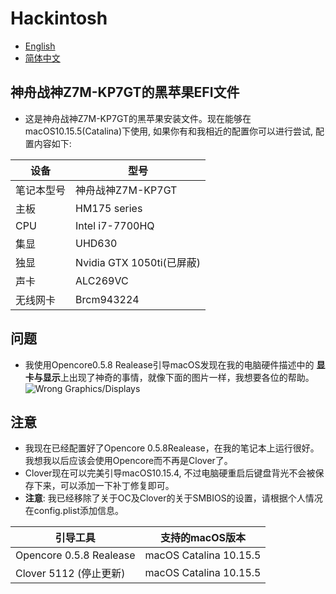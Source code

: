 # Hackintosh <br>
* [English](https://github.com/Xin9912/Hackintosh/blob/master/README.md)
* [简体中文](https://github.com/Xin9912/Hackintosh/blob/master/README_cn.md)
&emsp;
## 神舟战神Z7M-KP7GT的黑苹果EFI文件
* 这是神舟战神Z7M-KP7GT的黑苹果安装文件。现在能够在macOS10.15.5(Catalina)下使用, 如果你有和我相近的配置你可以进行尝试, 配置内容如下:

| 设备 | 型号 |
| ---- | ---- |
| 笔记本型号 |神舟战神Z7M-KP7GT |
| 主板 |HM175 series |
| CPU | Intel i7-7700HQ |
| 集显 | UHD630 |
| 独显 | Nvidia GTX 1050ti(已屏蔽) |
| 声卡 | ALC269VC |
| 无线网卡 | Brcm943224 |

## 问题
* 我使用Opencore0.5.8 Realease引导macOS发现在我的电脑硬件描述中的 **显卡与显示**上出现了神奇的事情，就像下面的图片一样，我想要各位的帮助。<br>
![Wrong Graphics/Displays](https://images.gitee.com/uploads/images/2020/0608/141442_7dee4853_5740238.png "屏幕截图.png")

## 注意
* 我现在已经配置好了Opencore 0.5.8Realease，在我的笔记本上运行很好。我想我以后应该会使用Opencore而不再是Clover了。<br>
* Clover现在可以完美引导macOS10.15.4, 不过电脑硬重启后键盘背光不会被保存下来，可以添加一下补丁修复即可。
* **注意**: 我已经移除了关于OC及Clover的关于SMBIOS的设置，请根据个人情况在config.plist添加信息。<br>

| 引导工具 | 支持的macOS版本 |
| ---- | ---- |
| Opencore 0.5.8 Realease | macOS Catalina 10.15.5 |
|Clover 5112 (停止更新) | macOS Catalina 10.15.5 |

